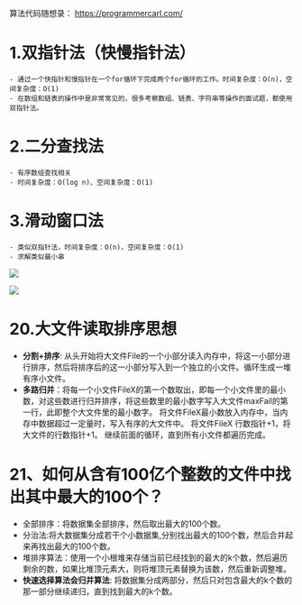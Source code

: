 
 算法代码随想录： https://programmercarl.com/

# 1.双指针法（快慢指针法）
	- 通过一个快指针和慢指针在一个for循环下完成两个for循环的工作。时间复杂度：O(n)，空间复杂度：O(1)
	- 在数组和链表的操作中是非常常见的，很多考察数组、链表、字符串等操作的面试题，都使用双指针法。

# 2.二分查找法
	- 有序数组查找相关
	- 时间复杂度：O(log n)、空间复杂度：O(1)


# 3.滑动窗口法
	- 类似双指针法，时间复杂度：O(n)，空间复杂度：O(1)
	- 求解类似最小串
![](https://img2024.cnblogs.com/blog/1694759/202405/1694759-20240527160955779-308986157.gif)

![](https://img2024.cnblogs.com/blog/1694759/202405/1694759-20240527163347403-940164935.gif)




# 20.大文件读取排序思想
- **分割+排序**: 从头开始将大文件File的一个小部分读入内存中，将这一小部分进行排序，然后将排序后的这一小部分写入到一个独立的小文件。循环生成一堆有序小文件。
- **多路归并**：将每一个小文件FileX的第一个数取出，即每一个小文件里的最小数，对这些数进行归并排序，将这些数里的最小数字写入大文件maxFail的第一行，此即整个大文件里的最小数字。
       将文件FileX最小数放入内存中，当内存中数据超过一定量时，写入有序的大文件中。
       将文件FileX 行数指针+1，将大文件的行数指针+1。 继续前面的循环，直到所有小文件都遍历完成。


# 21、如何从含有100亿个整数的文件中找出其中最大的100个？

- 全部排序：将数据集全部排序，然后取出最大的100个数。
- 分治法:将大数据集分成若干个小数据集,分别找出最大的100个数，然后合并起来再找出最大的100个数。
- 堆排序算法：使用一个小根堆来存储当前已经找到的最大的k个数，然后遍历剩余的数，如果比堆顶元素大，则将堆顶元素替换为该数，然后重新调整堆。
- **快速选择算法会归并算法**: 将数据集分成两部分，然后只对包含最大的k个数的那一部分继续递归，直到找到最大的k个数。













